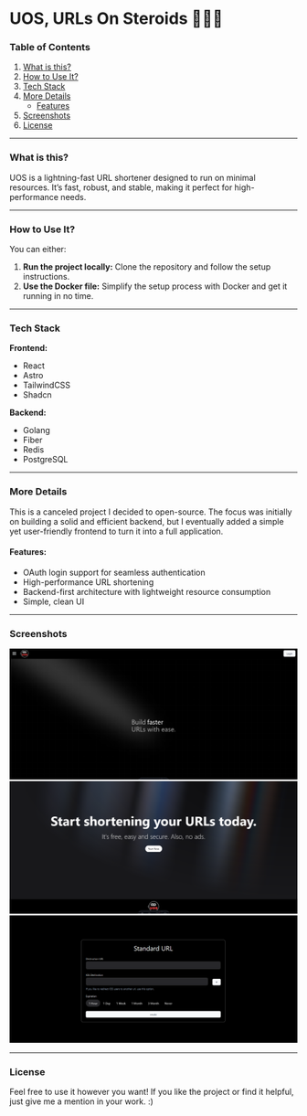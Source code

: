 # UOS, URLs On Steroids 💉💉💉

### Table of Contents
1. [What is this?](#what-is-this)
2. [How to Use It?](#how-to-use-it)
3. [Tech Stack](#tech-stack)
4. [More Details](#more-details)
    - [Features](#features)
5. [Screenshots](#screenshots)
6. [License](#license)

---

### What is this?
UOS is a lightning-fast URL shortener designed to run on minimal resources. It’s fast, robust, and stable, making it perfect for high-performance needs.

---

### How to Use It?
You can either:
1. **Run the project locally:** Clone the repository and follow the setup instructions.
2. **Use the Docker file:** Simplify the setup process with Docker and get it running in no time.

---

### Tech Stack
**Frontend:**
- React
- Astro
- TailwindCSS
- Shadcn

**Backend:**
- Golang
- Fiber
- Redis
- PostgreSQL

---

### More Details
This is a canceled project I decided to open-source. The focus was initially on building a solid and efficient backend, but I eventually added a simple yet user-friendly frontend to turn it into a full application.

#### Features:
- OAuth login support for seamless authentication
- High-performance URL shortening
- Backend-first architecture with lightweight resource consumption
- Simple, clean UI

---

### Screenshots
![Home Page](./screenshots/1.png)
![Home Page](./screenshots/2.png)
![Create URL](./screenshots/3.png)

---

### License
Feel free to use it however you want! If you like the project or find it helpful, just give me a mention in your work. :)  
